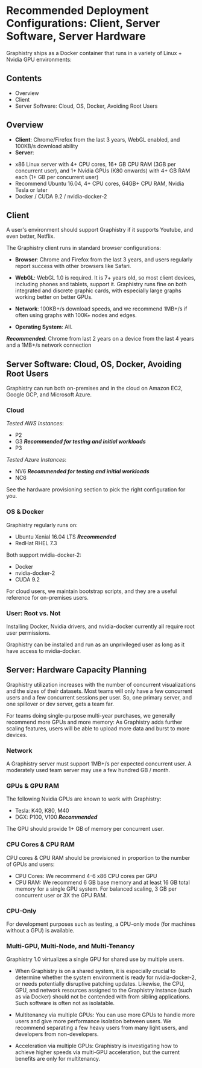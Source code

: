 <!-- Generate PDF via 

1. MacDown

2. Or, 

docker run --rm -it -v $PWD:/source jagregory/pandoc -s hardware-software.md -o hardware-software.pdf

-->



# Recommended Deployment Configurations: Client, Server Software, Server Hardware

Graphistry ships as a Docker container that runs in a variety of Linux + Nvidia GPU environments:

## Contents

* Overview
* Client
* Server Software: Cloud, OS, Docker, Avoiding Root Users

## Overview

* **Client**: Chrome/Firefox from the last 3 years, WebGL enabled, and 100KB/s download ability
* **Server**: 
- x86 Linux server with 4+ CPU cores, 16+ GB CPU RAM (3GB per concurrent user), and 1+ Nvidia GPUs (K80 onwards) with 4+ GB RAM each (1+ GB per concurrent user)
- Recommend Ubuntu 16.04, 4+ CPU cores, 64GB+ CPU RAM, Nvidia Tesla or later
- Docker / CUDA 9.2 / nvidia-docker-2
 

## Client

A user's environment should support Graphistry if it supports Youtube, and even better, Netflix.

The Graphistry client runs in standard browser configurations:

* **Browser**: Chrome and Firefox from the last 3 years, and users regularly report success with other browsers like Safari.

* **WebGL**: WebGL 1.0 is required. It is 7+ years old, so most client devices, including phones and tablets, support it. Graphistry runs fine on both integrated and discrete graphic cards, with especially large graphs working better on better GPUs.

* **Network**: 100KB+/s download speeds, and we recommend 1MB+/s if often using graphs with 100K+ nodes and edges. 

* **Operating System**: All.

***Recommended***: Chrome from last 2 years on a device from the last 4 years and a 1MB+/s network connection


## Server Software: Cloud, OS, Docker, Avoiding Root Users

Graphistry can run both on-premises and in the cloud on Amazon EC2, Google GCP, and Microsoft Azure.

### Cloud

*Tested AWS Instances*:

* P2
* G3  ***Recommended for testing and initial workloads***
* P3

*Tested Azure Instances*:

* NV6 ***Recommended for testing and initial workloads***
* NC6

See the hardware provisioning section to pick the right configuration for you.

### OS & Docker

Graphistry regularly runs on:

* Ubuntu Xenial 16.04 LTS ***Recommended***
* RedHat RHEL 7.3 

Both support nvidia-docker-2:

* Docker
* nvidia-docker-2
* CUDA 9.2

For cloud users, we maintain bootstrap scripts, and they are a useful reference for on-premises users.


### User: Root vs. Not

Installing Docker, Nvidia drivers, and nvidia-docker currently all require root user permissions.

Graphistry can be installed and run as an unprivileged user as long as it have access to nvidia-docker.

## Server: Hardware Capacity Planning

Graphistry utilization increases with the number of concurrent visualizations and the sizes of their datasets. 
Most teams will only have a few concurrent users and a few concurrent sessions per user. So, one primary server, and one spillover or dev server, gets a team far.

For teams doing single-purpose multi-year purchases, we generally recommend more GPUs and more memory: As Graphistry adds further scaling features, users will be able to upload more data and burst to more devices. 


### Network

A Graphistry server must support 1MB+/s per expected concurrent user. A moderately used team server may use a few hundred GB / month.

### GPUs & GPU RAM

The following Nvidia GPUs are known to work with Graphistry:

* Tesla: K40, K80, M40
* DGX: P100, V100 ***Recommended***

The GPU should provide 1+ GB of memory per concurrent user. 

### CPU Cores & CPU RAM

CPU cores & CPU RAM should be provisioned in proportion to the number of GPUs and users:

* CPU Cores: We recommend 4-6 x86 CPU cores per GPU
* CPU RAM: We recommend 6 GB base memory and at least 16 GB total memory for a single GPU system. For balanced scaling, 3 GB per concurrent user or 3X the GPU RAM.

### CPU-Only

For development purposes such as testing, a CPU-only mode (for machines without a GPU) is available.

### Multi-GPU, Multi-Node, and Multi-Tenancy

Graphistry 1.0 virtualizes a single GPU for shared use by multiple users.

* When Graphistry is on a shared system, it is especially crucial to determine whether the system environment is ready for nvidia-docker-2, or needs potentially disruptive patching updates. Likewise, the CPU, GPU, and network resources assigned to the Graphistry instance (such as via Docker) should not be contended with from sibling applications. Such software is often not as isolatable.

* Multitenancy via multiple GPUs: You can use more GPUs to handle more users and give more performance isolation between users. We recommend separating a few heavy users from many light users, and developers from non-developers.

* Acceleration via multiple GPUs: Graphistry is investigating how to achieve higher speeds via multi-GPU acceleration, but the current benefits are only for multitenancy.
